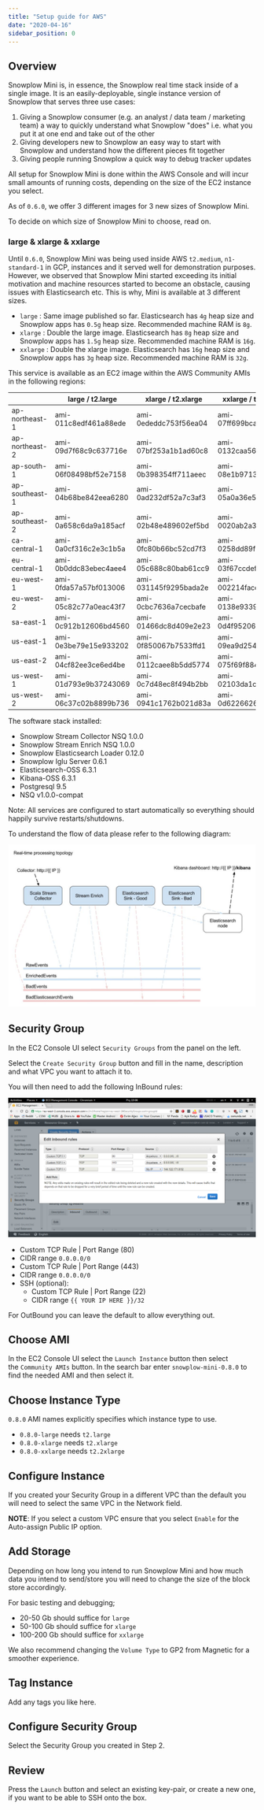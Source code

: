 ```yaml
---
title: "Setup guide for AWS"
date: "2020-04-16"
sidebar_position: 0
---
```


## Overview

Snowplow Mini is, in essence, the Snowplow real time stack inside of a single image. It is an easily-deployable, single instance version of Snowplow that serves three use cases:

1. Giving a Snowplow consumer (e.g. an analyst / data team / marketing team) a way to quickly understand what Snowplow "does" i.e. what you put it at one end and take out of the other
2. Giving developers new to Snowplow an easy way to start with Snowplow and understand how the different pieces fit together
3. Giving people running Snowplow a quick way to debug tracker updates

All setup for Snowplow Mini is done within the AWS Console and will incur small amounts of running costs, depending on the size of the EC2 instance you select.

As of `0.6.0`, we offer 3 different images for 3 new sizes of Snowplow Mini.

To decide on which size of Snowplow Mini to choose, read on.

### [](https://github.com/snowplow/snowplow-mini/wiki/Setup-guide-AWS#large--xlarge--xxlarge)large & xlarge & xxlarge

Until `0.6.0`, Snowplow Mini was being used inside AWS `t2.medium`, `n1-standard-1` in GCP, instances and it served well for demonstration purposes. However, we observed that Snowplow Mini started exceeding its initial motivation and machine resources started to become an obstacle, causing issues with Elasticsearch etc. This is why, Mini is available at 3 different sizes.

- `large` : Same image published so far. Elasticsearch has `4g` heap size and Snowplow apps has `0.5g` heap size. Recommended machine RAM is `8g`.
- `xlarge` : Double the large image. Elasticsearch has `8g` heap size and Snowplow apps has `1.5g` heap size. Recommended machine RAM is `16g`.
- `xxlarge` : Double the xlarge image. Elasticsearch has `16g` heap size and Snowplow apps has `3g` heap size. Recommended machine RAM is `32g`.

This service is available as an EC2 image within the AWS Community AMIs in the following regions:

|  | large / t2.large | xlarge / t2.xlarge | xxlarge / t2.xxlarge |
| --- | --- | --- | --- |
| ap-northeast-1 | ami-011c8edf461a88ede | ami-0ededdc753f56ea04 | ami-07ff699bcaaab7594 |
| ap-northeast-2 | ami-09d7f68c9c637716e | ami-07bf253a1b1ad60c8 | ami-0132caa56a68dcce2 |
| ap-south-1 | ami-06f08498bf52e7158 | ami-0b398354ff711aeec | ami-08e1b97134772bd8e |
| ap-southeast-1 | ami-04b68be842eea6280 | ami-0ad232df52a7c3af3 | ami-05a0a36e5026c27a8 |
| ap-southeast-2 | ami-0a658c6da9a185acf | ami-02b48e489602ef5bd | ami-0020ab2a31f73b4af |
| ca-central-1 | ami-0a0cf316c2e3c1b5a | ami-0fc80b66bc52cd7f3 | ami-0258dd89f55f70908 |
| eu-central-1 | ami-0b0ddc83ebec4aee4 | ami-05c688c80bab61cc9 | ami-03f67ccdef2cbed96 |
| eu-west-1 | ami-0fda57a57bf013006 | ami-031145f9295bada2e | ami-002214facdb6bcb72 |
| eu-west-2 | ami-05c82c77a0eac43f7 | ami-0cbc7636a7cecbafe | ami-0138e9339657b9be4 |
| sa-east-1 | ami-0c912b12606bd4560 | ami-01466dc8d409e2e23 | ami-0d4f952067de72018 |
| us-east-1 | ami-0e3be79e15e933202 | ami-0f850067b7533ffd1 | ami-09ea9d25468f5fce5 |
| us-east-2 | ami-04cf82ee3ce6ed4be | ami-0112caee8b5dd5774 | ami-075f69f884e76239e |
| us-west-1 | ami-01d793e9b37243069 | ami-0c7d48ec8f494b2bb | ami-02103da1cb250d5f5 |
| us-west-2 | ami-06c37c02b8899b736 | ami-0941c1762b021d83a | ami-0d62266264aac12ac |

The software stack installed:

- Snowplow Stream Collector NSQ 1.0.0
- Snowplow Stream Enrich NSQ 1.0.0
- Snowplow Elasticsearch Loader 0.12.0
- Snowplow Iglu Server 0.6.1
- Elasticsearch-OSS 6.3.1
- Kibana-OSS 6.3.1
- Postgresql 9.5
- NSQ v1.0.0-compat

Note: All services are configured to start automatically so everything should happily survive restarts/shutdowns.

To understand the flow of data please refer to the following diagram:

![snowplow-mini-topology](images/snowplow-mini-topology.jpg)

## Security Group

In the EC2 Console UI select `Security Groups` from the panel on the left.

Select the `Create Security Group` button and fill in the name, description and what VPC you want to attach it to.

You will then need to add the following InBound rules:

![snowplow-mini-security-group-setup](images/security-groups-setup.png)

- Custom TCP Rule | Port Range (80)
- CIDR range `0.0.0.0/0`
- Custom TCP Rule | Port Range (443)
- CIDR range `0.0.0.0/0`
- SSH (optional):
    - Custom TCP Rule | Port Range (22)
    - CIDR range `{{ YOUR IP HERE }}/32`

For OutBound you can leave the default to allow everything out.

## Choose AMI

In the EC2 Console UI select the `Launch Instance` button then select the `Community AMIs` button. In the search bar enter `snowplow-mini-0.8.0` to find the needed AMI and then select it.

## Choose Instance Type

`0.8.0` AMI names explicitly specifies which instance type to use.

- `0.8.0-large` needs `t2.large`
- `0.8.0-xlarge` needs `t2.xlarge`
- `0.8.0-xxlarge` needs `t2.2xlarge`

## Configure Instance

If you created your Security Group in a different VPC than the default you will need to select the same VPC in the Network field.

**NOTE**: If you select a custom VPC ensure that you select `Enable` for the Auto-assign Public IP option.

## Add Storage

Depending on how long you intend to run Snowplow Mini and how much data you intend to send/store you will need to change the size of the block store accordingly.

For basic testing and debugging;

- 20-50 Gb should suffice for `large`
- 50-100 Gb should suffice for `xlarge`
- 100-200 Gb should suffice for `xxlarge`

We also recommend changing the `Volume Type` to GP2 from Magnetic for a smoother experience.

## Tag Instance

Add any tags you like here.

## Configure Security Group

Select the Security Group you created in Step 2.

## Review

Press the `Launch` button and select an existing key-pair, or create a new one, if you want to be able to SSH onto the box.
